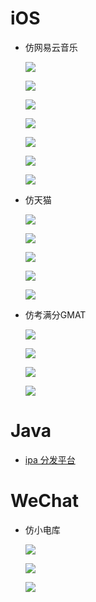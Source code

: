 # iOS

* 仿网易云音乐

    ![](/iOS/Music163/1.png)


    ![](/iOS/Music163/2.png)


    ![](/iOS/Music163/3.png)


    ![](/iOS/Music163/4.png)


    ![](/iOS/Music163/5.png)


    ![](/iOS/Music163/6.png)


    ![](/iOS/Music163/7.png)


* 仿天猫

    ![](/iOS/Tmall/1.png)


    ![](/iOS/Tmall/2.png)


    ![](/iOS/Tmall/3.png)


    ![](/iOS/Tmall/4.png)


    ![](/iOS/Tmall/5.png)


* 仿考满分GMAT

    ![](/iOS/KGMAT/1.png)


    ![](/iOS/KGMAT/2.png)


    ![](/iOS/KGMAT/3.png)


    ![](/iOS/KGMAT/4.png)
    





# Java

* [ipa 分发平台](https://hublot.wang:8080)






# WeChat

* 仿小电库

	![](/WeChat/xiaodianku/1.png)

	![](/WeChat/xiaodianku/2.png)

	![](/WeChat/xiaodianku/3.png)

